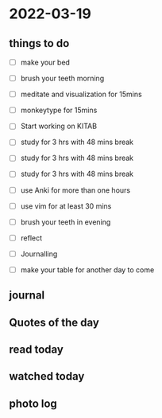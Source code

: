 # 2022-03-19

## things to do 

- [ ] make your bed
- [ ] brush your teeth morning
- [ ] meditate and visualization for 15mins
- [ ] monkeytype for 15mins

- [ ] Start working on KITAB

- [ ] study for 3 hrs with 48 mins break
- [ ] study for 3 hrs with 48 mins break
- [ ] study for 3 hrs with 48 mins break


- [ ] use Anki for more than one hours 
- [ ] use vim for at least 30 mins 


- [ ] brush your teeth in evening
- [ ] reflect
- [ ] Journalling
- [ ] make your table for another day to come 

## journal 

## Quotes of the day  

## read today 

## watched today 

## photo log


